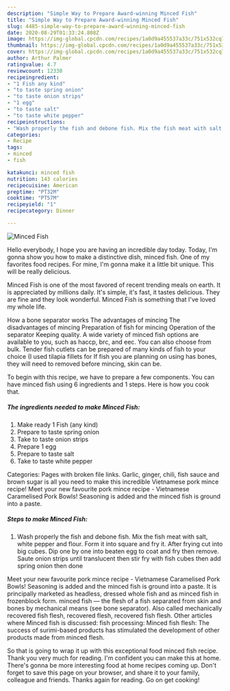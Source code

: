```yaml
---
description: "Simple Way to Prepare Award-winning Minced Fish"
title: "Simple Way to Prepare Award-winning Minced Fish"
slug: 4485-simple-way-to-prepare-award-winning-minced-fish
date: 2020-08-29T01:33:24.808Z
image: https://img-global.cpcdn.com/recipes/1a0d9a455537a33c/751x532cq70/minced-fish-recipe-main-photo.jpg
thumbnail: https://img-global.cpcdn.com/recipes/1a0d9a455537a33c/751x532cq70/minced-fish-recipe-main-photo.jpg
cover: https://img-global.cpcdn.com/recipes/1a0d9a455537a33c/751x532cq70/minced-fish-recipe-main-photo.jpg
author: Arthur Palmer
ratingvalue: 4.7
reviewcount: 12330
recipeingredient:
- "1 Fish any kind"
- "to taste spring onion"
- "to taste onion strips"
- "1 egg"
- "to taste salt"
- "to taste white pepper"
recipeinstructions:
- "Wash properly the fish and debone fish. Mix the fish meat with salt, white pepper and flour. Form it into square and fry it. After frying cut into big cubes. Dip one by one into beaten egg to coat and fry then remove. Saute onion strips until translucent then stir fry with fish cubes then add spring onion then done"
categories:
- Recipe
tags:
- minced
- fish

katakunci: minced fish 
nutrition: 143 calories
recipecuisine: American
preptime: "PT32M"
cooktime: "PT57M"
recipeyield: "1"
recipecategory: Dinner

---
```



![Minced Fish](https://img-global.cpcdn.com/recipes/1a0d9a455537a33c/751x532cq70/minced-fish-recipe-main-photo.jpg)

Hello everybody, I hope you are having an incredible day today. Today, I'm gonna show you how to make a distinctive dish, minced fish. One of my favorites food recipes. For mine, I'm gonna make it a little bit unique. This will be really delicious.

Minced Fish is one of the most favored of recent trending meals on earth. It is appreciated by millions daily. It's simple, it's fast, it tastes delicious. They are fine and they look wonderful. Minced Fish is something that I've loved my whole life.

How a bone separator works The advantages of mincing The disadvantages of mincing Preparation of fish for mincing Operation of the separator Keeping quality. A wide variety of minced fish options are available to you, such as haccp, brc, and eec. You can also choose from bulk. Tender fish cutlets can be prepared of many kinds of fish to your choice (I used tilapia fillets for If fish you are planning on using has bones, they will need to removed before mincing, skin can be.


To begin with this recipe, we have to prepare a few components. You can have minced fish using 6 ingredients and 1 steps. Here is how you cook that.

<!--inarticleads1-->

##### The ingredients needed to make Minced Fish:

1. Make ready 1 Fish (any kind)
1. Prepare to taste spring onion
1. Take to taste onion strips
1. Prepare 1 egg
1. Prepare to taste salt
1. Take to taste white pepper


Categories: Pages with broken file links. Garlic, ginger, chili, fish sauce and brown sugar is all you need to make this incredible Vietnamese pork mince recipe! Meet your new favourite pork mince recipe - Vietnamese Caramelised Pork Bowls! Seasoning is added and the minced fish is ground into a paste. 

<!--inarticleads2-->

##### Steps to make Minced Fish:

1. Wash properly the fish and debone fish. Mix the fish meat with salt, white pepper and flour. Form it into square and fry it. After frying cut into big cubes. Dip one by one into beaten egg to coat and fry then remove. Saute onion strips until translucent then stir fry with fish cubes then add spring onion then done


Meet your new favourite pork mince recipe - Vietnamese Caramelised Pork Bowls! Seasoning is added and the minced fish is ground into a paste. It is principally marketed as headless, dressed whole fish and as minced fish in frozenblock form. minced fish — the flesh of a fish separated from skin and bones by mechanical means (see bone separator). Also called mechanically recovered fish flesh, recovered flesh, recovered fish flesh. Other articles where Minced fish is discussed: fish processing: Minced fish flesh: The success of surimi-based products has stimulated the development of other products made from minced flesh. 

So that is going to wrap it up with this exceptional food minced fish recipe. Thank you very much for reading. I'm confident you can make this at home. There's gonna be more interesting food at home recipes coming up. Don't forget to save this page on your browser, and share it to your family, colleague and friends. Thanks again for reading. Go on get cooking!
